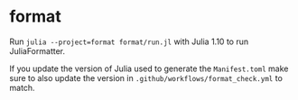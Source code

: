 # format

Run `julia --project=format format/run.jl` with Julia 1.10 to run JuliaFormatter.

If you update the version of Julia used to generate the `Manifest.toml` make sure to also
update the version in `.github/workflows/format_check.yml` to match.
